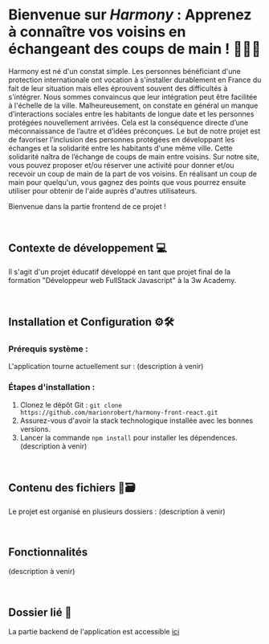 # Bienvenue sur *Harmony* : Apprenez à connaître vos voisins en échangeant des coups de main ! 🌳🌞🤝
Harmony est né d'un constat simple. Les personnes bénéficiant d'une protection internationale ont vocation à s'installer durablement en France du fait de leur situation mais elles éprouvent souvent des difficultés à s'intégrer. Nous sommes convaincus que leur intégration peut être facilitée à l'échelle de la ville. Malheureusement, on constate en général un manque d’interactions sociales entre les habitants de longue date et les personnes protégées nouvellement arrivées. Cela est la conséquence directe d’une méconnaissance de l’autre et d’idées préconçues. Le but de notre projet est de favoriser l’inclusion des personnes protégées en développant les échanges et la solidarité entre les habitants d'une même ville. Cette solidarité naîtra de l’échange de coups de main entre voisins. Sur notre site, vous pouvez proposer et/ou réserver une activité pour donner et/ou recevoir un coup de main de la part de vos voisins. En réalisant un coup de main pour quelqu'un, vous gagnez des points que vous pourrez ensuite utiliser pour obtenir de l'aide auprès d'autres utilisateurs.

Bienvenue dans la partie frontend de ce projet !

<br/>

## Contexte de développement 💻
Il s'agit d'un projet éducatif développé en tant que projet final de la formation "Développeur web FullStack Javascript" à la 3w Academy.

<br/>

## Installation et Configuration ⚙️🛠️

### Prérequis système :
L'application tourne actuellement sur :
(description à venir)
<br/>

### Étapes d'installation :
1. Clonez le dépôt Git : `git clone https://github.com/marionrobert/harmony-front-react.git`
2. Assurez-vous d'avoir la stack technologique installée avec les bonnes versions.
3. Lancer la commande `npm install` pour installer les dépendences.
(description à venir)
<br/>

## Contenu des fichiers 📁🗃️

Le projet est organisé en plusieurs dossiers : 
(description à venir)

<br/>

## Fonctionnalités
(description à venir)

<br/>

## Dossier lié 🔗
La partie backend de l'application est accessible [ici](https://github.com/marionrobert/finalProjet-api-back)
